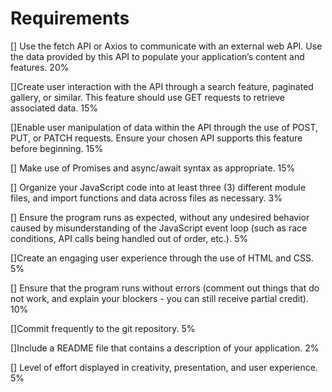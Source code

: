 # Requirements

[] Use the fetch API or Axios to communicate with an external web API. Use the data provided by this API to populate your application’s content and features. 20%

[]Create user interaction with the API through a search feature, paginated gallery, or similar. This feature should use GET requests to retrieve associated data. 15%

[]Enable user manipulation of data within the API through the use of POST, PUT, or PATCH requests. Ensure your chosen API supports this feature before beginning. 15%

[] Make use of Promises and async/await syntax as appropriate. 15%

[] Organize your JavaScript code into at least three (3) different module files, and import functions and data across files as necessary. 3%

[] Ensure the program runs as expected, without any undesired behavior caused by misunderstanding of the JavaScript event loop (such as race conditions, API calls being handled out of order, etc.). 5%

[]Create an engaging user experience through the use of HTML and CSS. 5%

[] Ensure that the program runs without errors (comment out things that do not work, and explain your blockers - you can still receive partial credit). 10%

[]Commit frequently to the git repository. 5%

[]Include a README file that contains a description of your application. 2%

[] Level of effort displayed in creativity, presentation, and user experience. 5%
